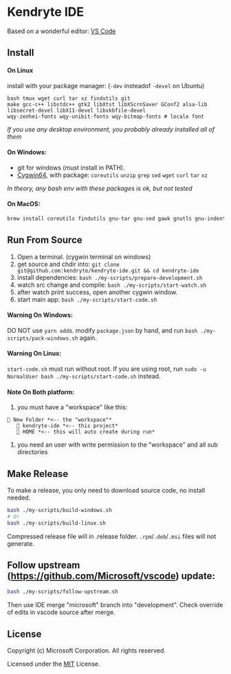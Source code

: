 # Kendryte IDE

Based on a wonderful editor: [VS Code](https://code.visualstudio.com)

## Install
#### On Linux
install with your package manager: (`-dev` insteadof `-devel` on Ubuntu)
```text
bash tmux wget curl tar xz findutils git
make gcc-c++ libstdc++ gtk2 libXtst libXScrnSaver GConf2 alsa-lib
libsecret-devel libX11-devel libxkbfile-devel
wqy-zenhei-fonts wqy-unibit-fonts wqy-bitmap-fonts # locale font
```

*If you use any desktop environment, you probably already installed all of them*

#### On Windows:
* git for windows (must install in PATH).
* [Cygwin64](https://cygwin.com/install.html), with package:
 `coreutils`
 `unzip`
 `grep`
 `sed`
 `wget`
 `curl`
 `tar`
 `xz`

*In theory, any bash env with these packages is ok, but not tested*

#### On MacOS:
```bash
brew install coreutils findutils gnu-tar gnu-sed gawk gnutls gnu-indent gnu-getopt
```


## Run From Source
1. Open a terminal. (cygwin terminal on windows)
1. get source and chdir into: `git clone git@github.com:kendryte/kendryte-ide.git && cd kendryte-ide`
1. install dependencies: `bash ./my-scripts/prepare-development.sh`
1. watch src change and compile: `bash ./my-scripts/start-watch.sh`
1. after watch print success, open another cygwin window.
1. start main app: `bash ./my-scripts/start-code.sh`

#### Warning On Windows:
DO NOT use `yarn add`s.
modify `package.json` by hand, and run `bash ./my-scripts/pack-windows.sh` again.

#### Warning On Linux:
`start-code.sh` must run without root. If you are using root, run `sudo -u NormalUser bash ./my-scripts/start-code.sh` instead.

#### Note On Both platform:
1. you must have a "workspace" like this:
```
📁 New Folder *<-- the "workspace"*
   📁 kendryte-ide *<-- this project*
   📁 HOME *<-- this will auto create during run*
```
1. you need an user with write permission to the "workspace" and all sub directories


## Make Release

To make a release, you only need to download source code, no install needed.

```bash
bash ./my-scripts/build-windows.sh
# Or
bash ./my-scripts/build-linux.sh
```

Compressed release file will in .release folder.
`.rpm`/`.deb`/`.msi` files will not generate.

## Follow upstream (https://github.com/Microsoft/vscode) update:
```bash
bash ./my-scripts/follow-upstream.sh
```
Then use IDE merge "microsoft" branch into "development".
Check override of edits in vscode source after merge.

## License

Copyright (c) Microsoft Corporation. All rights reserved.

Licensed under the [MIT](LICENSE.txt) License.